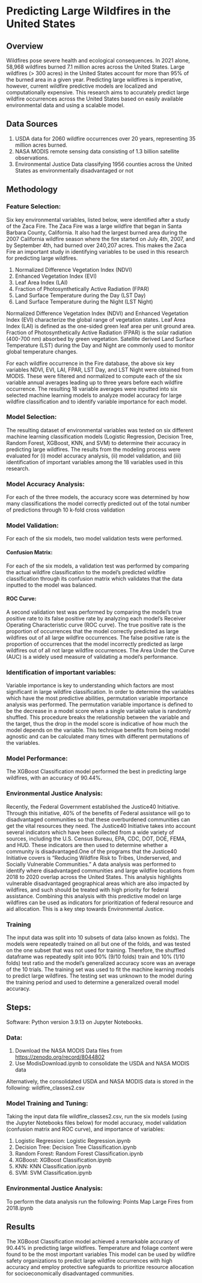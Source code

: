 # Predicting Large Wildfires in the United States

## Overview
Wildfires pose severe health and ecological consequences. In 2021 alone, 58,968 wildfires burned 7.1 million acres across the United States. Large wildfires (> 300 acres) in the United States account for more than 95% of the burned area in a given year. Predicting large wildfires is imperative, however, current wildfire predictive models are localized and computationally expensive. This research aims to accurately predict large wildfire occurrences across the United States based on easily available environmental data and using a scalable model.

## Data Sources
1. USDA data for 2060 wildfire occurrences over 20 years, representing 35 million acres burned.
2. NASA MODIS remote sensing data consisting of 1.3 billion satellite observations.
3. Environmental Justice Data classifying 1956 counties across the United States as environmentally disadvantaged or not

## Methodology
### Feature Selection: 
Six key environmental variables, listed below, were identified after a study of the Zaca Fire. The Zaca Fire was a large wildfire that began in Santa Barbara County, California. It also had the largest burned area during the 2007 California wildfire season where the fire started on July 4th, 2007, and by September 4th, had burned over 240,207 acres. This makes the Zaca Fire an important study in identifying variables to be used in this research for predicting large wildfires.
1. Normalized Difference Vegetation Index (NDVI)
2. Enhanced Vegetation Index (EVI)
3. Leaf Area Index (LAI)
4. Fraction of Photosynthetically Active Radiation (FPAR)
5. Land Surface Temperature during the Day (LST Day)
6. Land Surface Temperature during the Night (LST Night)
	
Normalized Difference Vegetation Index (NDVI) and Enhanced Vegetation Index (EVI) characterize the global range of vegetation states. Leaf Area Index (LAI) is defined as the one-sided green leaf area per unit ground area. Fraction of Photosynthetically Active Radiation (FPAR) is the solar radiation (400-700 nm) absorbed by green vegetation. Satellite derived Land Surface Temperature (LST) during the Day and Night are commonly used to monitor global temperature changes.

For each wildfire occurrence in the Fire database, the above six key variables NDVI, EVI, LAI, FPAR, LST Day, and LST Night were obtained from MODIS. These were filtered and normalized to compute each of the six variable annual averages leading up to three years before each wildfire occurrence. The resulting 18 variable averages were inputted into six selected machine learning models to analyze model accuracy for large wildfire classification and to identify variable importance for each model.

### Model Selection: 
The resulting dataset of environmental variables was tested on six different machine learning classification models (Logistic Regression, Decision Tree, Random Forest, XGBoost, KNN, and SVM) to determine their accuracy in predicting large wildfires. The results from the modeling process were evaluated for (i) model accuracy analysis, (ii) model validation, and (iii) identification of important variables among the 18 variables used in this research.

### Model Accuracy Analysis: 
For each of the three models, the accuracy score was determined by how many classifications the model correctly predicted out of the total number of predictions through 10 k-fold cross validation

### Model Validation: 
For each of the six models, two model validation tests were performed.
#### Confusion Matrix: 
For each of the six models, a validation test was performed by comparing the actual wildfire classification to the model’s predicted wildfire classification through its confusion matrix which validates that the data inputted to the model was balanced. 
#### ROC Curve: 
A second validation test was performed by comparing the model’s true positive rate to its false positive rate by analyzing each model’s Receiver Operating Characteristic curve (ROC curve). The true positive rate is the proportion of occurrences that the model correctly predicted as large wildfires out of all large wildfire occurrences. The false positive rate is the proportion of occurrences that the model incorrectly predicted as large wildfires out of all not large wildfire occurrences. The Area Under the Curve (AUC) is a widely used measure of validating a model’s performance. 

### Identification of important variables: 
Variable importance is key to understanding which factors are most significant in large wildfire classification. In order to determine the variables which have the most predictive abilities, permutation variable importance analysis was performed. The permutation variable importance is defined to be the decrease in a model score when a single variable value is randomly shuffled. This procedure breaks the relationship between the variable and the target, thus the drop in the model score is indicative of how much the model depends on the variable. This technique benefits from being model agnostic and can be calculated many times with different permutations of the variables.

### Model Performance: 
The XGBoost Classification model performed the best in predicting large wildfires, with an accuracy of 90.44%.

### Environmental Justice Analysis: 
Recently, the Federal Government established the Justice40 Initiative. Through this initiative, 40% of the benefits of Federal assistance will go to disadvantaged communities so that these overburdened communities can get the vital resources they need. The Justice40 Initiative takes into account several indicators which have been collected from a wide variety of sources, including the U.S. Census Bureau, EPA, CDC, DOT, DOE, FEMA, and HUD. These indicators are then used to determine whether a community is disadvantaged.One of the  programs that the Justice40 Initiative covers is “Reducing Wildfire Risk to Tribes, Underserved, and Socially Vulnerable Communities.” A data analysis was performed to identify where disadvantaged communities and large wildfire locations from 2018 to 2020 overlap across the United States. This analysis highlights vulnerable disadvantaged geographical areas which are also impacted by wildfires, and such should be treated with high priority for federal assistance. Combining this analysis with this predictive model on large wildfires can be used as indicators for prioritization of federal resource and aid allocation. This is a key step towards Environmental Justice.	

### Training
The input data was split into 10 subsets of data (also known as folds). The models were repeatedly trained on all but one of the folds, and was tested on the one subset that was not used for training. Therefore, the shuffled dataframe was repeatedly split into 90% (9/10 folds) train and 10% (1/10 folds) test ratio and the model’s generalized accuracy score was an average of the 10 trials. The training set was used to fit the machine learning models to predict large wildfires. The testing set was unknown to the model during the training period and used to determine a generalized overall model accuracy.

## Steps:
Software: Python version 3.9.13 on Jupyter Notebooks.

### Data:
1. Download the NASA MODIS Data files from https://zenodo.org/record/8044802
2. Use ModisDownload.ipynb to consolidate the USDA and NASA MODIS data
   
Alternatively, the consolidated USDA and NASA MODIS data is stored in the following: wildfire_classes2.csv

### Model Training and Tuning: 
Taking the input data file wildfire_classes2.csv, run the six models (using the Jupyter Notebooks files below) for model accuracy, model validation (confusion matrix and ROC curve), and importance of variables:

1. Logistic Regression: Logistic Regression.ipynb
2. Decision Tree: Decision Tree Classification.ipynb
3. Random Forest: Random Forest Classification.ipynb
4. XGBoost: XGBoost Classification.ipynb
5. KNN: KNN Classification.ipynb
6. SVM: SVM Classification.ipynb

### Environmental Justice Analysis: 
To perform the data analysis run the following: Points Map Large Fires from 2018.ipynb

## Results
The XGBoost Classification model achieved a remarkable accuracy of 90.44% in predicting large wildfires.
Temperature and foliage content were found to be the most important variables
This model can be used by wildfire safety organizations to predict large wildfire occurrences with high accuracy and employ protective safeguards to prioritize resource allocation for socioeconomically disadvantaged communities.
